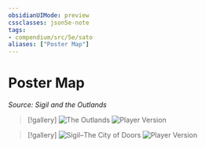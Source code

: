 ```yaml
---
obsidianUIMode: preview
cssclasses: json5e-note
tags:
- compendium/src/5e/sato
aliases: ["Poster Map"]
---
```

# Poster Map
*Source: Sigil and the Outlands* 

> [!gallery]
> ![The Outlands](https://raw.githubusercontent.com/5etools-mirror-3/5etools-img/main/book/SatO/outlands-poster-map.webp#gallery)
> ![Player Version](https://raw.githubusercontent.com/5etools-mirror-3/5etools-img/main/book/SatO/outlands-poster-map-player.webp#gallery)

> [!gallery]
> ![Sigil–The City of Doors](https://raw.githubusercontent.com/5etools-mirror-3/5etools-img/main/book/SatO/sigil-poster-map.webp#gallery)
> ![Player Version](https://raw.githubusercontent.com/5etools-mirror-3/5etools-img/main/book/SatO/sigil-poster-map-player.webp#gallery)